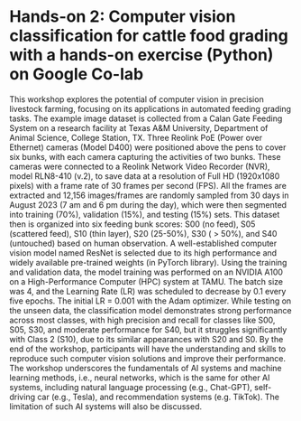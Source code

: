 # Hands-on 2: Computer vision classification for cattle food grading with a hands-on exercise (Python) on Google Co-lab

This workshop explores the potential of computer vision in precision livestock farming, focusing on its applications in automated feeding grading tasks. The example image dataset is collected from a Calan Gate Feeding System on a research facility at Texas A&M University, Department of Animal Science, College Station, TX. Three Reolink PoE (Power over Ethernet) cameras (Model D400) were positioned above the pens to cover six bunks, with each camera capturing the activities of two bunks. These cameras were connected to a Reolink Network Video Recorder (NVR), model RLN8-410 (v.2), to save data at a resolution of Full HD (1920x1080 pixels) with a frame rate of 30 frames per second (FPS). All the frames are extracted and 12,156 images/frames are randomly sampled from 30 days in August 2023 (7 am and 6 pm during the day), which were then segmented into training (70%), validation (15%), and testing (15%) sets. This dataset then is organized into six feeding bunk scores: S00 (no feed), S05 (scattered feed), S10 (thin layer), S20 (25-50%), S30 ( > 50%), and S40 (untouched) based on human observation. A well-established computer vision model named ResNet is selected due to its high performance and widely available pre-trained weights (in PyTorch library). Using the training and validation data, the model training was performed on an NVIDIA A100 on a High-Performance Computer (HPC) system at TAMU. The batch size was 4, and the Learning Rate (LR) was scheduled to decrease by 0.1 every five epochs. The initial LR = 0.001 with the Adam optimizer. While testing on the unseen data, the classification model demonstrates strong performance across most classes, with high precision and recall for classes like S00, S05, S30, and moderate performance for S40, but it struggles significantly with Class 2 (S10), due to its similar appearances with S20 and S0. By the end of the workshop, participants will have the understanding and skills to reproduce such computer vision solutions and improve their performance. The workshop underscores the fundamentals of AI systems and machine learning methods, i.e., neural networks, which is the same for other AI systems, including natural language processing (e.g., Chat-GPT), self-driving car (e.g., Tesla), and recommendation systems (e.g. TikTok). The limitation of such AI systems will also be discussed.
